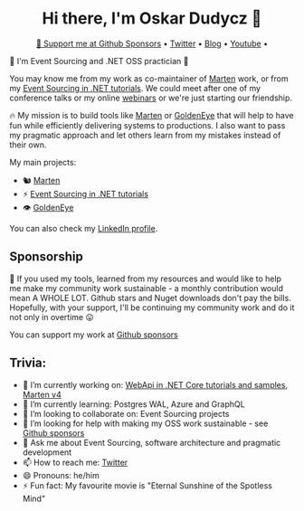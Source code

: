 <h1 align="center">Hi there, I'm Oskar Dudycz 👋</h1>

<p align="center">
  <a href="https://github.com/sponsors/oskardudycz">💖 Support me at Github Sponsors</a> •
  <a href="https://twitter.com/oskar_at_net">Twitter</a> •
  <a href="http://oskar-dudycz.pl/">Blog</a> •
  <a href="https://www.youtube.com/channel/UC3M4_OgJS4lvZHVDzkOlxIg">Youtube</a> •
  <br />
</p>

👋 I'm Event Sourcing and .NET OSS practician 👷

You may know me from my work as co-maintainer of [Marten](https://martendb.io/) work, or from my [Event Sourcing in .NET tutorials](https://github.com/oskardudycz/EventSourcing.NetCore). We could meet after one of my conference talks or my online [webinars](https://www.youtube.com/watch?v=wNrH5dK1m0I&list=PLw-VZz_H4iio9b_NrH25gPKjr2MAS2YgC) or we're just starting our friendship.

🔥 My mission is to build tools like [Marten](https://martendb.io/) or [GoldenEye](https://github.com/oskardudycz/GoldenEye) that will help to have fun while efficiently delivering systems to productions. I also want to pass my pragmatic approach and let others learn from my mistakes instead of their own.

My main projects:
- 🐿️ [Marten](https://martendb.io/)
- ⚡ [Event Sourcing in .NET tutorials](https://github.com/oskardudycz/EventSourcing.NetCore)
- 👁️ [GoldenEye](https://github.com/oskardudycz/GoldenEye)

You can also check my [LinkedIn profile](https://www.linkedin.com/in/oskardudycz/).

## Sponsorship

🙏 If you used my tools, learned from my resources and would like to help me make my community work sustainable - a monthly contribution would mean A WHOLE LOT. Github stars and Nuget downloads don't pay the bills. Hopefully, with your support, I'll be continuing my community work and do it not only in overtime 😛

You can support my work at [Github sponsors](https://github.com/sponsors/oskardudycz)

## Trivia:
- 🔭 I’m currently working on: [WebApi in .NET Core tutorials and samples](https://github.com/oskardudycz/WebApiWith.NETCore), [Marten v4](https://github.com/JasperFx/marten/milestone/28)
- 🌱 I’m currently learning: Postgres WAL, Azure and GraphQL
- 👯 I’m looking to collaborate on: Event Sourcing projects
- 🤔 I’m looking for help with making my OSS work sustainable - see [Github sponsors](https://github.com/sponsors/oskardudycz)
- 💬 Ask me about Event Sourcing, software architecture and pragmatic development
- 📫 How to reach me: [Twitter](https://twitter.com/oskar_at_net)
- 😄 Pronouns: he/him
- ⚡ Fun fact: My favourite movie is "Eternal Sunshine of the Spotless Mind"
